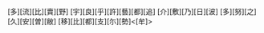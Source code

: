 [多][流][比][賣][野] [宇][良][乎][許][藝][都][追] [介][敷][乃][日][波] [多][努][之][久][安][曽][敝] [移][比][都][支][尓][勢]<[牟]>
